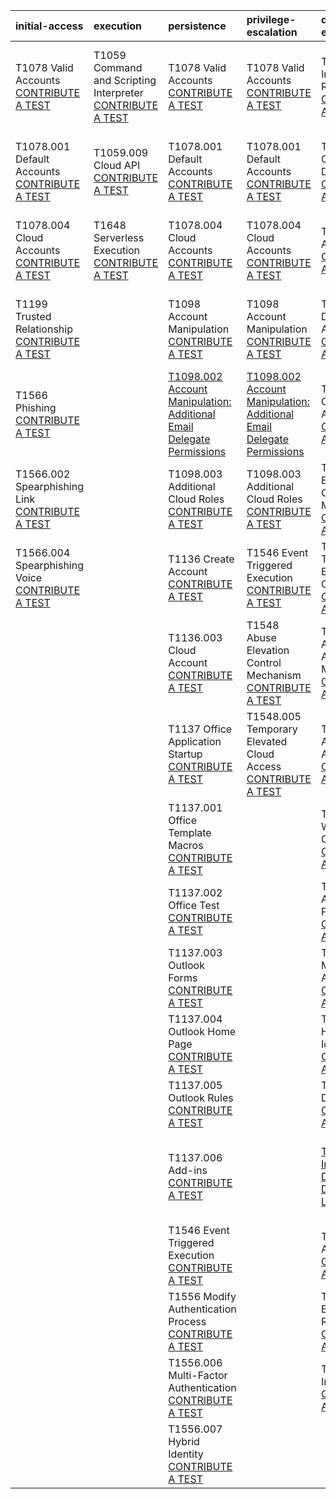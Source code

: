 | initial-access                                                                                                      | execution                                                                                                                     | persistence                                                                                                                 | privilege-escalation                                                                                                            | defense-evasion                                                                                                                   | credential-access                                                                                                                          | discovery                                                                                                               | lateral-movement                                                                                                                  | collection                                                                                                                     | exfiltration                                                                                                                       | impact                                                                                                                             |
|:--------------------------------------------------------------------------------------------------------------------|:------------------------------------------------------------------------------------------------------------------------------|:----------------------------------------------------------------------------------------------------------------------------|:--------------------------------------------------------------------------------------------------------------------------------|:----------------------------------------------------------------------------------------------------------------------------------|:-------------------------------------------------------------------------------------------------------------------------------------------|:------------------------------------------------------------------------------------------------------------------------|:----------------------------------------------------------------------------------------------------------------------------------|:-------------------------------------------------------------------------------------------------------------------------------|:-----------------------------------------------------------------------------------------------------------------------------------|:-----------------------------------------------------------------------------------------------------------------------------------|
| T1078 Valid Accounts [CONTRIBUTE A TEST](https://github.com/redcanaryco/atomic-red-team/wiki/Contributing)          | T1059 Command and Scripting Interpreter [CONTRIBUTE A TEST](https://github.com/redcanaryco/atomic-red-team/wiki/Contributing) | T1078 Valid Accounts [CONTRIBUTE A TEST](https://github.com/redcanaryco/atomic-red-team/wiki/Contributing)                  | T1078 Valid Accounts [CONTRIBUTE A TEST](https://github.com/redcanaryco/atomic-red-team/wiki/Contributing)                      | T1070 Indicator Removal [CONTRIBUTE A TEST](https://github.com/redcanaryco/atomic-red-team/wiki/Contributing)                     | T1110 Brute Force [CONTRIBUTE A TEST](https://github.com/redcanaryco/atomic-red-team/wiki/Contributing)                                    | T1069 Permission Groups Discovery [CONTRIBUTE A TEST](https://github.com/redcanaryco/atomic-red-team/wiki/Contributing) | T1021.007 Cloud Services [CONTRIBUTE A TEST](https://github.com/redcanaryco/atomic-red-team/wiki/Contributing)                    | T1114 Email Collection [CONTRIBUTE A TEST](https://github.com/redcanaryco/atomic-red-team/wiki/Contributing)                   | T1048 Exfiltration Over Alternative Protocol [CONTRIBUTE A TEST](https://github.com/redcanaryco/atomic-red-team/wiki/Contributing) | T1498 Network Denial of Service [CONTRIBUTE A TEST](https://github.com/redcanaryco/atomic-red-team/wiki/Contributing)              |
| T1078.001 Default Accounts [CONTRIBUTE A TEST](https://github.com/redcanaryco/atomic-red-team/wiki/Contributing)    | T1059.009 Cloud API [CONTRIBUTE A TEST](https://github.com/redcanaryco/atomic-red-team/wiki/Contributing)                     | T1078.001 Default Accounts [CONTRIBUTE A TEST](https://github.com/redcanaryco/atomic-red-team/wiki/Contributing)            | T1078.001 Default Accounts [CONTRIBUTE A TEST](https://github.com/redcanaryco/atomic-red-team/wiki/Contributing)                | T1070.008 Clear Mailbox Data [CONTRIBUTE A TEST](https://github.com/redcanaryco/atomic-red-team/wiki/Contributing)                | T1110.001 Password Guessing [CONTRIBUTE A TEST](https://github.com/redcanaryco/atomic-red-team/wiki/Contributing)                          | T1069.003 Cloud Groups [CONTRIBUTE A TEST](https://github.com/redcanaryco/atomic-red-team/wiki/Contributing)            | T1080 Taint Shared Content [CONTRIBUTE A TEST](https://github.com/redcanaryco/atomic-red-team/wiki/Contributing)                  | [T1114.002 Email Collection: Remote Email Collection](../../T1114.002/T1114.002.md)                                            | T1537 Transfer Data to Cloud Account [CONTRIBUTE A TEST](https://github.com/redcanaryco/atomic-red-team/wiki/Contributing)         | T1498.001 Direct Network Flood [CONTRIBUTE A TEST](https://github.com/redcanaryco/atomic-red-team/wiki/Contributing)               |
| T1078.004 Cloud Accounts [CONTRIBUTE A TEST](https://github.com/redcanaryco/atomic-red-team/wiki/Contributing)      | T1648 Serverless Execution [CONTRIBUTE A TEST](https://github.com/redcanaryco/atomic-red-team/wiki/Contributing)              | T1078.004 Cloud Accounts [CONTRIBUTE A TEST](https://github.com/redcanaryco/atomic-red-team/wiki/Contributing)              | T1078.004 Cloud Accounts [CONTRIBUTE A TEST](https://github.com/redcanaryco/atomic-red-team/wiki/Contributing)                  | T1078 Valid Accounts [CONTRIBUTE A TEST](https://github.com/redcanaryco/atomic-red-team/wiki/Contributing)                        | T1110.002 Password Cracking [CONTRIBUTE A TEST](https://github.com/redcanaryco/atomic-red-team/wiki/Contributing)                          | T1087 Account Discovery [CONTRIBUTE A TEST](https://github.com/redcanaryco/atomic-red-team/wiki/Contributing)           | T1534 Internal Spearphishing [CONTRIBUTE A TEST](https://github.com/redcanaryco/atomic-red-team/wiki/Contributing)                | [T1114.003 Email Collection: Email Forwarding Rule](../../T1114.003/T1114.003.md)                                              | T1567 Exfiltration Over Web Service [CONTRIBUTE A TEST](https://github.com/redcanaryco/atomic-red-team/wiki/Contributing)          | T1498.002 Reflection Amplification [CONTRIBUTE A TEST](https://github.com/redcanaryco/atomic-red-team/wiki/Contributing)           |
| T1199 Trusted Relationship [CONTRIBUTE A TEST](https://github.com/redcanaryco/atomic-red-team/wiki/Contributing)    |                                                                                                                               | T1098 Account Manipulation [CONTRIBUTE A TEST](https://github.com/redcanaryco/atomic-red-team/wiki/Contributing)            | T1098 Account Manipulation [CONTRIBUTE A TEST](https://github.com/redcanaryco/atomic-red-team/wiki/Contributing)                | T1078.001 Default Accounts [CONTRIBUTE A TEST](https://github.com/redcanaryco/atomic-red-team/wiki/Contributing)                  | T1110.003 Password Spraying [CONTRIBUTE A TEST](https://github.com/redcanaryco/atomic-red-team/wiki/Contributing)                          | T1087.003 Email Account [CONTRIBUTE A TEST](https://github.com/redcanaryco/atomic-red-team/wiki/Contributing)           | T1550 Use Alternate Authentication Material [CONTRIBUTE A TEST](https://github.com/redcanaryco/atomic-red-team/wiki/Contributing) | T1213 Data from Information Repositories [CONTRIBUTE A TEST](https://github.com/redcanaryco/atomic-red-team/wiki/Contributing) | T1567.004 Exfiltration Over Webhook [CONTRIBUTE A TEST](https://github.com/redcanaryco/atomic-red-team/wiki/Contributing)          | T1499 Endpoint Denial of Service [CONTRIBUTE A TEST](https://github.com/redcanaryco/atomic-red-team/wiki/Contributing)             |
| T1566 Phishing [CONTRIBUTE A TEST](https://github.com/redcanaryco/atomic-red-team/wiki/Contributing)                |                                                                                                                               | [T1098.002 Account Manipulation: Additional Email Delegate Permissions](../../T1098.002/T1098.002.md)                       | [T1098.002 Account Manipulation: Additional Email Delegate Permissions](../../T1098.002/T1098.002.md)                           | T1078.004 Cloud Accounts [CONTRIBUTE A TEST](https://github.com/redcanaryco/atomic-red-team/wiki/Contributing)                    | T1110.004 Credential Stuffing [CONTRIBUTE A TEST](https://github.com/redcanaryco/atomic-red-team/wiki/Contributing)                        | T1087.004 Cloud Account [CONTRIBUTE A TEST](https://github.com/redcanaryco/atomic-red-team/wiki/Contributing)           | T1550.001 Application Access Token [CONTRIBUTE A TEST](https://github.com/redcanaryco/atomic-red-team/wiki/Contributing)          | T1213.002 Sharepoint [CONTRIBUTE A TEST](https://github.com/redcanaryco/atomic-red-team/wiki/Contributing)                     |                                                                                                                                    | T1499.002 Service Exhaustion Flood [CONTRIBUTE A TEST](https://github.com/redcanaryco/atomic-red-team/wiki/Contributing)           |
| T1566.002 Spearphishing Link [CONTRIBUTE A TEST](https://github.com/redcanaryco/atomic-red-team/wiki/Contributing)  |                                                                                                                               | T1098.003 Additional Cloud Roles [CONTRIBUTE A TEST](https://github.com/redcanaryco/atomic-red-team/wiki/Contributing)      | T1098.003 Additional Cloud Roles [CONTRIBUTE A TEST](https://github.com/redcanaryco/atomic-red-team/wiki/Contributing)          | T1548 Abuse Elevation Control Mechanism [CONTRIBUTE A TEST](https://github.com/redcanaryco/atomic-red-team/wiki/Contributing)     | T1528 Steal Application Access Token [CONTRIBUTE A TEST](https://github.com/redcanaryco/atomic-red-team/wiki/Contributing)                 | T1526 Cloud Service Discovery [CONTRIBUTE A TEST](https://github.com/redcanaryco/atomic-red-team/wiki/Contributing)     | T1550.004 Web Session Cookie [CONTRIBUTE A TEST](https://github.com/redcanaryco/atomic-red-team/wiki/Contributing)                | T1530 Data from Cloud Storage [CONTRIBUTE A TEST](https://github.com/redcanaryco/atomic-red-team/wiki/Contributing)            |                                                                                                                                    | T1499.003 Application Exhaustion Flood [CONTRIBUTE A TEST](https://github.com/redcanaryco/atomic-red-team/wiki/Contributing)       |
| T1566.004 Spearphishing Voice [CONTRIBUTE A TEST](https://github.com/redcanaryco/atomic-red-team/wiki/Contributing) |                                                                                                                               | T1136 Create Account [CONTRIBUTE A TEST](https://github.com/redcanaryco/atomic-red-team/wiki/Contributing)                  | T1546 Event Triggered Execution [CONTRIBUTE A TEST](https://github.com/redcanaryco/atomic-red-team/wiki/Contributing)           | T1548.005 Temporary Elevated Cloud Access [CONTRIBUTE A TEST](https://github.com/redcanaryco/atomic-red-team/wiki/Contributing)   | T1539 Steal Web Session Cookie [CONTRIBUTE A TEST](https://github.com/redcanaryco/atomic-red-team/wiki/Contributing)                       | T1538 Cloud Service Dashboard [CONTRIBUTE A TEST](https://github.com/redcanaryco/atomic-red-team/wiki/Contributing)     |                                                                                                                                   |                                                                                                                                |                                                                                                                                    | T1499.004 Application or System Exploitation [CONTRIBUTE A TEST](https://github.com/redcanaryco/atomic-red-team/wiki/Contributing) |
|                                                                                                                     |                                                                                                                               | T1136.003 Cloud Account [CONTRIBUTE A TEST](https://github.com/redcanaryco/atomic-red-team/wiki/Contributing)               | T1548 Abuse Elevation Control Mechanism [CONTRIBUTE A TEST](https://github.com/redcanaryco/atomic-red-team/wiki/Contributing)   | T1550 Use Alternate Authentication Material [CONTRIBUTE A TEST](https://github.com/redcanaryco/atomic-red-team/wiki/Contributing) | T1552 Unsecured Credentials [CONTRIBUTE A TEST](https://github.com/redcanaryco/atomic-red-team/wiki/Contributing)                          |                                                                                                                         |                                                                                                                                   |                                                                                                                                |                                                                                                                                    | T1531 Account Access Removal [CONTRIBUTE A TEST](https://github.com/redcanaryco/atomic-red-team/wiki/Contributing)                 |
|                                                                                                                     |                                                                                                                               | T1137 Office Application Startup [CONTRIBUTE A TEST](https://github.com/redcanaryco/atomic-red-team/wiki/Contributing)      | T1548.005 Temporary Elevated Cloud Access [CONTRIBUTE A TEST](https://github.com/redcanaryco/atomic-red-team/wiki/Contributing) | T1550.001 Application Access Token [CONTRIBUTE A TEST](https://github.com/redcanaryco/atomic-red-team/wiki/Contributing)          | T1552.008 Chat Messages [CONTRIBUTE A TEST](https://github.com/redcanaryco/atomic-red-team/wiki/Contributing)                              |                                                                                                                         |                                                                                                                                   |                                                                                                                                |                                                                                                                                    | T1657 Financial Theft [CONTRIBUTE A TEST](https://github.com/redcanaryco/atomic-red-team/wiki/Contributing)                        |
|                                                                                                                     |                                                                                                                               | T1137.001 Office Template Macros [CONTRIBUTE A TEST](https://github.com/redcanaryco/atomic-red-team/wiki/Contributing)      |                                                                                                                                 | T1550.004 Web Session Cookie [CONTRIBUTE A TEST](https://github.com/redcanaryco/atomic-red-team/wiki/Contributing)                | T1556 Modify Authentication Process [CONTRIBUTE A TEST](https://github.com/redcanaryco/atomic-red-team/wiki/Contributing)                  |                                                                                                                         |                                                                                                                                   |                                                                                                                                |                                                                                                                                    |                                                                                                                                    |
|                                                                                                                     |                                                                                                                               | T1137.002 Office Test [CONTRIBUTE A TEST](https://github.com/redcanaryco/atomic-red-team/wiki/Contributing)                 |                                                                                                                                 | T1556 Modify Authentication Process [CONTRIBUTE A TEST](https://github.com/redcanaryco/atomic-red-team/wiki/Contributing)         | T1556.006 Multi-Factor Authentication [CONTRIBUTE A TEST](https://github.com/redcanaryco/atomic-red-team/wiki/Contributing)                |                                                                                                                         |                                                                                                                                   |                                                                                                                                |                                                                                                                                    |                                                                                                                                    |
|                                                                                                                     |                                                                                                                               | T1137.003 Outlook Forms [CONTRIBUTE A TEST](https://github.com/redcanaryco/atomic-red-team/wiki/Contributing)               |                                                                                                                                 | T1556.006 Multi-Factor Authentication [CONTRIBUTE A TEST](https://github.com/redcanaryco/atomic-red-team/wiki/Contributing)       | T1556.007 Hybrid Identity [CONTRIBUTE A TEST](https://github.com/redcanaryco/atomic-red-team/wiki/Contributing)                            |                                                                                                                         |                                                                                                                                   |                                                                                                                                |                                                                                                                                    |                                                                                                                                    |
|                                                                                                                     |                                                                                                                               | T1137.004 Outlook Home Page [CONTRIBUTE A TEST](https://github.com/redcanaryco/atomic-red-team/wiki/Contributing)           |                                                                                                                                 | T1556.007 Hybrid Identity [CONTRIBUTE A TEST](https://github.com/redcanaryco/atomic-red-team/wiki/Contributing)                   | T1606 Forge Web Credentials [CONTRIBUTE A TEST](https://github.com/redcanaryco/atomic-red-team/wiki/Contributing)                          |                                                                                                                         |                                                                                                                                   |                                                                                                                                |                                                                                                                                    |                                                                                                                                    |
|                                                                                                                     |                                                                                                                               | T1137.005 Outlook Rules [CONTRIBUTE A TEST](https://github.com/redcanaryco/atomic-red-team/wiki/Contributing)               |                                                                                                                                 | T1562 Impair Defenses [CONTRIBUTE A TEST](https://github.com/redcanaryco/atomic-red-team/wiki/Contributing)                       | T1606.002 SAML Tokens [CONTRIBUTE A TEST](https://github.com/redcanaryco/atomic-red-team/wiki/Contributing)                                |                                                                                                                         |                                                                                                                                   |                                                                                                                                |                                                                                                                                    |                                                                                                                                    |
|                                                                                                                     |                                                                                                                               | T1137.006 Add-ins [CONTRIBUTE A TEST](https://github.com/redcanaryco/atomic-red-team/wiki/Contributing)                     |                                                                                                                                 | [T1562.008 Impair Defenses: Disable Cloud Logs](../../T1562.008/T1562.008.md)                                                     | T1621 Multi-Factor Authentication Request Generation [CONTRIBUTE A TEST](https://github.com/redcanaryco/atomic-red-team/wiki/Contributing) |                                                                                                                         |                                                                                                                                   |                                                                                                                                |                                                                                                                                    |                                                                                                                                    |
|                                                                                                                     |                                                                                                                               | T1546 Event Triggered Execution [CONTRIBUTE A TEST](https://github.com/redcanaryco/atomic-red-team/wiki/Contributing)       |                                                                                                                                 | T1564 Hide Artifacts [CONTRIBUTE A TEST](https://github.com/redcanaryco/atomic-red-team/wiki/Contributing)                        |                                                                                                                                            |                                                                                                                         |                                                                                                                                   |                                                                                                                                |                                                                                                                                    |                                                                                                                                    |
|                                                                                                                     |                                                                                                                               | T1556 Modify Authentication Process [CONTRIBUTE A TEST](https://github.com/redcanaryco/atomic-red-team/wiki/Contributing)   |                                                                                                                                 | T1564.008 Email Hiding Rules [CONTRIBUTE A TEST](https://github.com/redcanaryco/atomic-red-team/wiki/Contributing)                |                                                                                                                                            |                                                                                                                         |                                                                                                                                   |                                                                                                                                |                                                                                                                                    |                                                                                                                                    |
|                                                                                                                     |                                                                                                                               | T1556.006 Multi-Factor Authentication [CONTRIBUTE A TEST](https://github.com/redcanaryco/atomic-red-team/wiki/Contributing) |                                                                                                                                 | T1656 Impersonation [CONTRIBUTE A TEST](https://github.com/redcanaryco/atomic-red-team/wiki/Contributing)                         |                                                                                                                                            |                                                                                                                         |                                                                                                                                   |                                                                                                                                |                                                                                                                                    |                                                                                                                                    |
|                                                                                                                     |                                                                                                                               | T1556.007 Hybrid Identity [CONTRIBUTE A TEST](https://github.com/redcanaryco/atomic-red-team/wiki/Contributing)             |                                                                                                                                 |                                                                                                                                   |                                                                                                                                            |                                                                                                                         |                                                                                                                                   |                                                                                                                                |                                                                                                                                    |                                                                                                                                    |